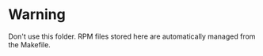 # Warning

Don't use this folder. RPM files stored here are automatically managed from the Makefile.
